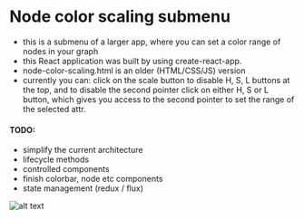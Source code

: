 # Node color scaling submenu
- this is a submenu of a larger app, where you can set a color range of nodes in your graph
- this React application was built by using create-react-app.
- node-color-scaling.html is an older (HTML/CSS/JS) version
- currently you can:
click on the scale button to disable H, S, L buttons at the top, and to disable the second pointer
click on either H, S or L button, which gives you access to the second pointer to set the range of the selected attr.

#### TODO:
- simplify the current architecture
- lifecycle methods
- controlled components
- finish colorbar, node etc components
- state management (redux / flux)

![alt text](https://i.imgur.com/cMy9tt4.png)
